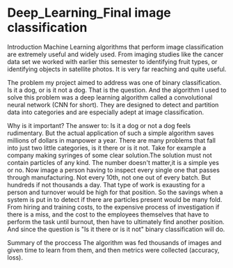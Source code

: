 # Deep_Learning_Final image classification 

Introduction
Machine Learning algorithms that perform image classification are extremely useful and widely used. From imaging studies like the cancer data set we worked with earlier this semester to identifying fruit types, or identifying objects in satellite photos. It is very far reaching and quite useful.

The problem my project aimed to address was one of binary classification. Is it a dog, or is it not a dog. That is the question. And the algorithm I used to solve this problem was a deep learning algorithm called a convolutional neural network (CNN for short). They are designed to detect and partition data into categories and are especially adept at image classification.

Why is it important? The answer to: Is it a dog or not a dog feels rudimentary. But the actual application of such a simple algorithm saves millions of dollars in manpower a year. There are many problems that fall into just two little categories, is it there or is it not. Take for example a company making syringes of some clear solution.The solution must not contain particles of any kind. The number doesn't matter,it is a simple yes or no. Now image a person having to inspect every single one that passes through manufacturing. Not every 10th, not one out of every batch. But hundreds if not thousands a day. That type of work is exausting for a person and turnover would be high for that position. So the savings when a system is put in to detect if there are particles present would be many fold. From hiring and training costs, to the expensive process of investigation if there is a miss, and the cost to the employees themselves that have to perform the task until burnout, then have to ultimately find another position. And since the question is "Is it there or is it not" binary classification will do.

Summary of the proccess The algorithm was fed thousands of images and given time to learn from them, and then metrics were collected (accuracy, loss).
